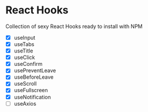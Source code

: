 # React Hooks

Collection of sexy React Hooks ready to install with NPM

- [x] useInput
- [x] useTabs
- [x] useTitle
- [x] useClick
- [x] useConfirm
- [x] usePreventLeave
- [x] useBeforeLeave
- [x] useScroll
- [x] useFullscreen
- [x] useNotification
- [ ] useAxios
